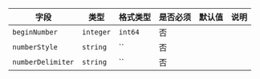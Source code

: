 | 字段 | 类型 | 格式类型 | 是否必须 | 默认值 | 说明 |
|---|---|---|---|---|---|
| `beginNumber` | `integer` | `int64` | 否 |  |
| `numberStyle` | `string` | `` | 否 |  |
| `numberDelimiter` | `string` | `` | 否 |  |
